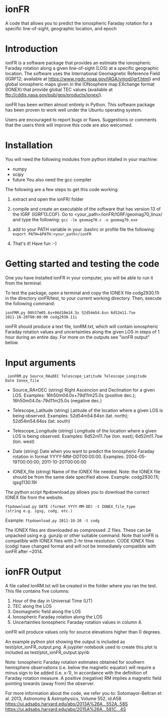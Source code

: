 # ionFR
A code that allows you to predict the ionospheric Faraday rotation for a specific line-of-sight, geographic location, and epoch

# Introduction
ionFR is a software package that provides an estimate the ionospheric Faraday rotation along a given line-of-sight (LOS) at a specific geographic location. 
The software uses the International Geomagnetic Reference Field (IGRF12; available at https://www.ngdc.noaa.gov/IAGA/vmod/igrf.html) and global ionospheric maps given in the IONosphere map EXchange format (IONEX) that provide global TEC values (available at ftp://cddis.nasa.gov/pub/gps/products/ionex/). 

ionFR has been written almost entirely in Python. This software package has been proven to work well under the Ubuntu operating system.

Users are encouraged to report bugs or flaws. Suggestions or comments that the users think will improve this code are also welcomed.

# Installation
You will need the following modules from python intalled in your machine:
- numpy
- scipy
- future
You also need the gcc compiler

The following are a few steps to get this code working:

1) extract and open the ionFR/ folder

2) compile and create an executable of the software that has version 13 of the IGRF (IGRF13.COF). Go to <your_path>/ionFR/IGRF/geomag70_linux/
   and type the following:
   <code>gcc -lm geomag70.c -o geomag70.exe</code>

3) add to your PATH variable in your .bashrc or profile file the following:
<code> export PATH=$PATH:<your_path>/ionFR </code>

4) That's it! Have fun :-)

# Getting started and testing the code
One you have installed ionFR in your computer, you will be able to run it from the terminal.

To test the package, open a terminal and copy the IONEX file codg2930.11i in the directory ionFR/test, to your current working directory. Then, execute the following command:

<code>ionFRM.py 08h37m05.6s+06d10m14.5s 52d54m54.6sn 6d52m11.7se 2011-10-20T00:00:00 codg2930.11i</code>

ionFR should produce a text file, IonRM.txt, which will contain ionospheric Faraday rotation values and uncertainties along the given LOS in steps of 1 hour during an entire day. For more on the outputs see "ionFR output" below.

# Input arguments
<code> ionFRM.py Source_RA±DEC Telescope_Latitude Telescope_Longitude Date Ionex_file </code>

- Source_RA±DEC (string)
Right Ascencion and Declination for a given LOS. 
Examples: 16h50m04.0s+79d11m25.0s (positive dec.); 16h50m04.0s-79d11m25.0s (negative dec.)

- Telescope_Latitude (string)
Latitude of the location where a given LOS is being observed. 
Examples: 52d54m54.64sn (lat. north); 52d54m54.64ss (lat. south)

- Telescope_Longitude (string)
Longitude of the location where a given LOS is being observed. 
Examples: 6d52m11.7se (lon. east); 6d52m11.7sw (lon. west)

- Date (string)
Date when you want to predict the Ionospheric Faraday rotation in format YYYY-MM-DDT00:00:00. 
Examples: 2004-05-19T00:00:00; 2011-10-20T00:00:00

- IONEX_file (string)
Name of the IONEX file needed. Note: the IONEX file should be from the same date specified above. 
Example: codg2930.11i; igsg1130.19i

The python script ftpdownload.py allows you to download the correct IONEX file from the website.

<code>ftpdownload.py DATE (format YYYY-MM-DD) -t IONEX_file_type (string e.g. igsg, codg, etc.)</code>

Example: <code>ftpdownload.py 2011-10-20 -t codg</code>

The IONEX files are downloaded as compressed .Z files. These can be unpacked using e.g. gunzip or other suitable command.
Note that ionFR is compatible with IONEX files with 2-hr time resolution.
CODE IONEX files (codg) have changed format and will not be immediately compatible with ionFR after ~2014.

# ionFR Output
A file called IonRM.txt will be created in the folder where you ran the test. This file contains
five columns:

1) Hour of the day in Universal Time (UT)
2) TEC along the LOS
3) Geomagnetic field along the LOS
4) Ionospheric Faraday rotation along the LOS
5) Uncertainties Ionospheric Faraday rotation values in column 4.

ionFR will produce values only for source elevations higher than 0 degrees.

An example python plot showing the output is included as test/plot_ionFR_output.png.
A juypiter notebook used to create this plot is included as test/plot_ionFR_output.ipynb

Note: Ionospheric Faraday rotation estimates obtained for southern hemisphere observations (i.e. below the magnetic equator) will require a minus sign to be added (i.e. x-1), in accordance with the definition of Faraday rotation measure. A positive (negative) RM implies a magnetic field pointing towards (away from) the observer. 

For more information about the code, we refer you to:
Sotomayor-Beltran et al. 2013, Astronomy & Astrophysics, Volume 552, id.A58
https://ui.adsabs.harvard.edu/abs/2013A%26A...552A..58S
https://ui.adsabs.harvard.edu/abs/2015A%26A...581C...4S
